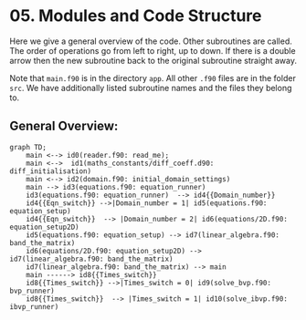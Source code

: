 # 05. Modules and Code Structure

Here we give a general overview of the code. Other subroutines are called. 
The order of operations go from left to right, up to down. If there is a double arrow then the new subroutine back to the original subroutine straight away.

Note that `main.f90` is in the directory `app`. All other `.f90` files are in the folder `src`.
We have additionally listed subroutine names and the files they belong to.

## General Overview:
```mermaid
graph TD;
    main <--> id0(reader.f90: read_me);
    main <-->  id1(maths_constants/diff_coeff.d90: diff_initialisation)
    main <--> id2(domain.f90: initial_domain_settings)
    main --> id3(equations.f90: equation_runner)
    id3(equations.f90: equation_runner)  --> id4{{Domain_number}}
    id4{{Eqn_switch}} -->|Domain_number = 1| id5(equations.f90: equation_setup)
    id4{{Eqn_switch}}  --> |Domain_number = 2| id6(equations/2D.f90: equation_setup2D)
    id5(equations.f90: equation_setup) --> id7(linear_algebra.f90: band_the_matrix)
    id6(equations/2D.f90: equation_setup2D) --> id7(linear_algebra.f90: band_the_matrix)
    id7(linear_algebra.f90: band_the_matrix) --> main
    main ------> id8{{Times_switch}}
    id8{{Times_switch}} -->|Times_switch = 0| id9(solve_bvp.f90: bvp_runner)
    id8{{Times_switch}}  --> |Times_switch = 1| id10(solve_ibvp.f90: ibvp_runner)
```


